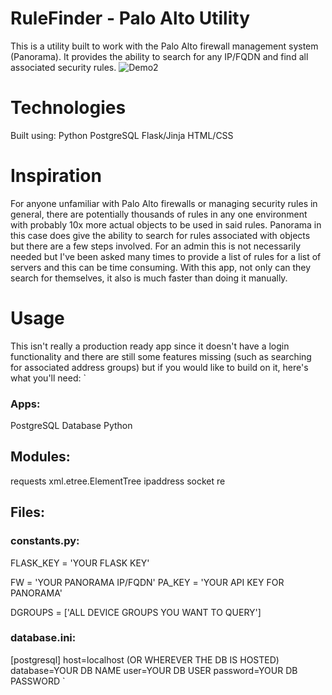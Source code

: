 # RuleFinder - Palo Alto Utility
This is a utility built to work with the Palo Alto firewall management system (Panorama).
It provides the ability to search for any IP/FQDN and find all associated security rules.
![Demo2](https://user-images.githubusercontent.com/88141669/162584585-d1a104f0-5e7c-465a-9f7a-2c33146291b8.gif)


# Technologies
Built using:
Python
PostgreSQL
Flask/Jinja
HTML/CSS

# Inspiration
For anyone unfamiliar with Palo Alto firewalls or managing security rules in general,
there are potentially thousands of rules in any one environment with probably 10x 
more actual objects to be used in said rules. Panorama in this case does give the
ability to search for rules associated with objects but there are a few steps involved. 
For an admin this is not necessarily needed but I've been asked many times to provide
a list of rules for a list of servers and this can be time consuming. With this app,
not only can they search for themselves, it also is much faster than doing it manually. 

# Usage
This isn't really a production ready app since it doesn't have a login functionality 
and there are still some features missing (such as searching for associated address groups)
but if you would like to build on it, here's what you'll need:
`
### Apps:
PostgreSQL Database 
Python

## Modules:
requests
xml.etree.ElementTree
ipaddress
socket
re

## Files:

### constants.py:
FLASK_KEY = 'YOUR FLASK KEY'

FW = 'YOUR PANORAMA IP/FQDN'
PA_KEY = 'YOUR API KEY FOR PANORAMA'

DGROUPS = ['ALL DEVICE GROUPS YOU WANT TO QUERY']

### database.ini:

[postgresql]
host=localhost (OR WHEREVER THE DB IS HOSTED)
database=YOUR DB NAME
user=YOUR DB USER
password=YOUR DB PASSWORD
`
